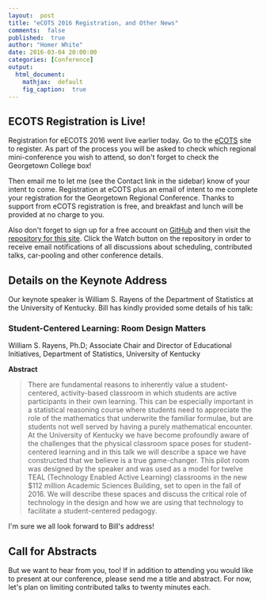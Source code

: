 ```yaml
---
layout:  post
title: "eCOTS 2016 Registration, and Other News"
comments:  false
published:  true
author: "Homer White"
date: 2016-03-04 20:00:00
categories: [Conference]
output:
  html_document:
    mathjax:  default
    fig_caption:  true
---
```



## ECOTS Registration is Live!

Registration for eECOTS 2016 went live earlier today.  Go to the [eCOTS](https://www.causeweb.org/cause/ecots/ecots16) site to register.  As part of the process you will be asked to check which regional mini-conference you wish to attend, so don't forget to check the Georgetown College box!

Then email me to let me (see the Contact link in the sidebar) know of your intent to come.  Registration at eCOTS plus an email of intent to me complete your registration for the Georgetown Regional Conference. Thanks to support from eCOTS registration is free, and breakfast and lunch will be provided at no charge to you.

Also don't forget to sign up for a free account on [GitHub](https://github.com/) and then visit the [repository for this site](https://github.com/homerhanumat/ecots16ky).  Click the Watch button on the repository in order to receive email notifications of all discussions about scheduling, contributed talks, car-pooling and other conference details.

## Details on the Keynote Address

Our keynote speaker is William S. Rayens of the Department of Statistics at the University of Kentucky.  Bill has kindly provided some details of his talk:

### Student-Centered Learning:  Room Design Matters

William S. Rayens, Ph.D; Associate Chair and Director of Educational Initiatives, Department of Statistics, University of Kentucky
 
**Abstract**

>There are fundamental reasons to inherently value a student-centered, activity-based classroom in which students are active participants in their own learning.  This can be especially important in a statistical reasoning course where students need to appreciate the role of the mathematics that underwrite the familiar formulae, but are students not well served by having a purely mathematical encounter.  At the University of Kentucky we have become profoundly aware of the challenges that the physical classroom space poses for student-centered learning and in this talk we will describe a space we have constructed that we believe is a true game-changer.   This pilot room was designed by the speaker and was used as a model for twelve TEAL (Technology Enabled Active Learning) classrooms in the new $112 million Academic Sciences Building, set to open in the fall of 2016.  We will describe these spaces and discuss the critical role of technology in the design and how we are using that technology to facilitate a student-centered pedagogy.

I'm sure we all look forward to Bill's address!

## Call for Abstracts

But we want to hear from you, too!  If in addition to attending you would like to present at our conference, please send me a title and abstract.  For now, let's plan on limiting contributed talks to twenty minutes each.
